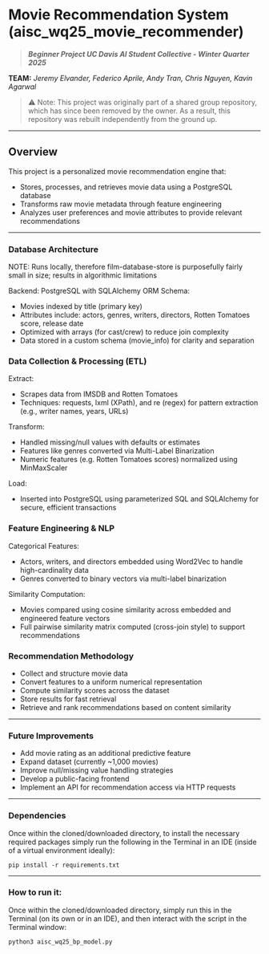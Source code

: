 # Movie Recommendation System (aisc_wq25_movie_recommender)
>**_Beginner Project UC Davis AI Student Collective - Winter Quarter 2025_**

**TEAM:**
_Jeremy Elvander, Federico Aprile, Andy Tran, Chris Nguyen, Kavin Agarwal_

>⚠️ Note: This project was originally part of a shared group repository, which has since been removed by the owner. As a result, this repository was rebuilt independently from the ground up.

---

## Overview

This project is a personalized movie recommendation engine that:
- Stores, processes, and retrieves movie data using a PostgreSQL database
- Transforms raw movie metadata through feature engineering
- Analyzes user preferences and movie attributes to provide relevant recommendations

---

### Database Architecture
NOTE: Runs locally, therefore film-database-store is purposefully fairly small in size; results in algorithmic limitations

  Backend: PostgreSQL with SQLAlchemy ORM
  Schema:
  - Movies indexed by title (primary key)
  - Attributes include: actors, genres, writers, directors, Rotten Tomatoes score, release date
  - Optimized with arrays (for cast/crew) to reduce join complexity
  - Data stored in a custom schema (movie_info) for clarity and separation

### Data Collection & Processing (ETL)

  Extract:
  - Scrapes data from IMSDB and Rotten Tomatoes
  - Techniques: requests, lxml (XPath), and re (regex) for pattern extraction (e.g., writer names, years, URLs)

  Transform:
  - Handled missing/null values with defaults or estimates
  - Features like genres converted via Multi-Label Binarization
  - Numeric features (e.g. Rotten Tomatoes scores) normalized using MinMaxScaler

  Load:
  - Inserted into PostgreSQL using parameterized SQL and SQLAlchemy for secure, efficient transactions

### Feature Engineering & NLP

  Categorical Features:
  - Actors, writers, and directors embedded using Word2Vec to handle high-cardinality data
  - Genres converted to binary vectors via multi-label binarization

  Similarity Computation:
  - Movies compared using cosine similarity across embedded and engineered feature vectors
  - Full pairwise similarity matrix computed (cross-join style) to support recommendations

### Recommendation Methodology

  - Collect and structure movie data
  - Convert features to a uniform numerical representation
  - Compute similarity scores across the dataset
  - Store results for fast retrieval
  - Retrieve and rank recommendations based on content similarity

---

### Future Improvements

  - Add movie rating as an additional predictive feature
  - Expand dataset (currently ~1,000 movies)
  - Improve null/missing value handling strategies
  - Develop a public-facing frontend
  - Implement an API for recommendation access via HTTP requests

---

### Dependencies

Once within the cloned/downloaded directory, to install the necessary required packages simply run the following in the Terminal in an IDE (inside of a virtual environment ideally):

    pip install -r requirements.txt

---

### How to run it:

  Once within the cloned/downloaded directory, simply run this in the Terminal (on its own or in an IDE), and then interact with the script in the Terminal window:

    python3 aisc_wq25_bp_model.py


